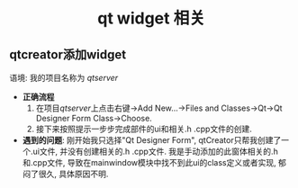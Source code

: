 # <center>**qt widget 相关**</center>

## qtcreator添加widget

语境: 我的项目名称为 *qtserver*

- **正确流程**
	1. 在项目*qtserver*上点击右键->Add New...->Files and Classes->Qt->Qt Designer Form Class->Choose.
	1. 接下来按照提示一步步完成部件的ui和相关.h .cpp文件的创建.
- **遇到的问题**: 刚开始我只选择"Qt Designer Form", qtCreator只帮我创建了一个.ui文件, 并没有创建相关的.h .cpp文件. 我是手动添加的此窗体相关的.h和.cpp文件, 导致在mainwindow模块中找不到此ui的class定义或者实现, 郁闷了很久, 具体原因不明.